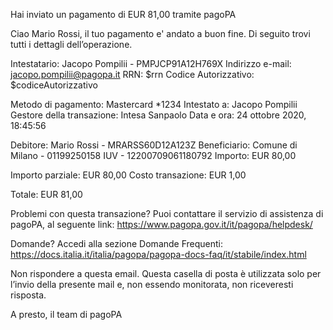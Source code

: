 Hai inviato un pagamento di EUR 81,00 tramite pagoPA

Ciao Mario Rossi,
il tuo pagamento e' andato a buon fine.
Di seguito trovi tutti i dettagli dell’operazione.

Intestatario: Jacopo Pompilii - PMPJCP91A12H769X
Indirizzo e-mail: jacopo.pompilii@pagopa.it
RRN: $rrn
Codice Autorizzativo: $codiceAutorizzativo

Metodo di pagamento: Mastercard *1234
Intestato a: Jacopo Pompilii
Gestore della transazione: Intesa Sanpaolo
Data e ora: 24 ottobre 2020, 18:45:56

Debitore: Mario Rossi - MRARSS60D12A123Z
Beneficiario: Comune di Milano - 01199250158
IUV - 12200709061180792
Importo: EUR 80,00

Importo parziale: EUR 80,00
Costo transazione: EUR 1,00

Totale: EUR 81,00

Problemi con questa transazione?
Puoi contattare il servizio di assistenza di pagoPA, al seguente link: https://www.pagopa.gov.it/it/pagopa/helpdesk/

Domande?
Accedi alla sezione Domande Frequenti: https://docs.italia.it/italia/pagopa/pagopa-docs-faq/it/stabile/index.html

Non rispondere a questa email. Questa casella di posta è utilizzata solo per l’invio della presente mail e, non essendo monitorata, non riceveresti risposta.

A presto,
il team di pagoPA